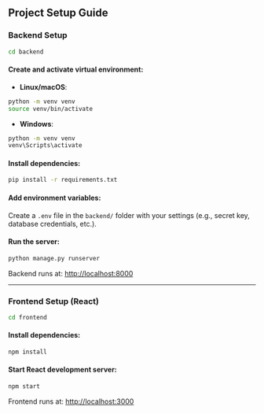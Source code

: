 ## Project Setup Guide

### Backend Setup

```bash
cd backend
```

#### Create and activate virtual environment:

- **Linux/macOS**:

```bash
python -m venv venv
source venv/bin/activate
```

- **Windows**:

```bash
python -m venv venv
venv\Scripts\activate
```

#### Install dependencies:

```bash
pip install -r requirements.txt
```

#### Add environment variables:

Create a `.env` file in the `backend/` folder with your settings (e.g., secret key, database credentials, etc.).

#### Run the server:

```bash
python manage.py runserver
```

Backend runs at: [http://localhost:8000](http://localhost:8000)

---

### Frontend Setup (React)

```bash
cd frontend
```

#### Install dependencies:

```bash
npm install
```

#### Start React development server:

```bash
npm start
```

Frontend runs at: [http://localhost:3000](http://localhost:3000)
